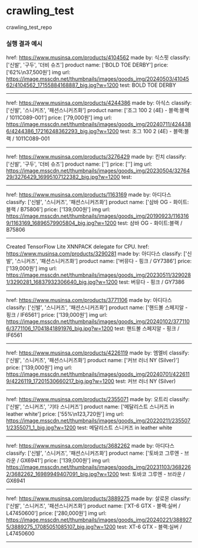 # crawling_test
crawling_test_repo

### 실행 결과 예시

href:  https://www.musinsa.com/products/4104562
made by:  식스핏
classify:  ['신발', '구두', '더비 슈즈']
product name:  ['BOLD TOE DERBY']
price:  ['62%\n37,500원']
img url:  https://image.msscdn.net/thumbnails/images/goods_img/20240503/4104562/4104562_17155884168887_big.jpg?w=1200
test:  BOLD TOE DERBY
****************************************************************************************************
href:  https://www.musinsa.com/products/4244386
made by:  아식스
classify:  ['신발', '스니커즈', '패션스니커즈화']
product name:  ['조그 100 2 (4E) - 블랙:블랙 / 1011C089-001']
price:  ['79,000원']
img url:  https://image.msscdn.net/thumbnails/images/goods_img/20240711/4244386/4244386_17216248362293_big.jpg?w=1200
test:  조그 100 2 (4E) - 블랙:블랙 / 1011C089-001
****************************************************************************************************
href:  https://www.musinsa.com/products/3276429
made by:  킨치
classify:  ['신발', '구두', '더비 슈즈']
product name:  ['']
price:  ['']
img url:  https://image.msscdn.net/thumbnails/images/goods_img/20230504/3276429/3276429_16995107122382_big.jpg?w=1200
test:
****************************************************************************************************
href:  https://www.musinsa.com/products/1163169
made by:  아디다스
classify:  ['신발', '스니커즈', '패션스니커즈화']
product name:  ['삼바 OG - 화이트:블랙 / B75806']
price:  ['139,000원']
img url:  https://image.msscdn.net/thumbnails/images/goods_img/20190923/1163169/1163169_16896579905804_big.jpg?w=1200
test:  삼바 OG - 화이트:블랙 / B75806
****************************************************************************************************
Created TensorFlow Lite XNNPACK delegate for CPU.
href:  https://www.musinsa.com/products/3290281
made by:  아디다스
classify:  ['신발', '스니커즈', '패션스니커즈화']
product name:  ['버뮤다 - 핑크 / GY7386']
price:  ['139,000원']
img url:  https://image.msscdn.net/thumbnails/images/goods_img/20230511/3290281/3290281_16837932306640_big.jpg?w=1200
test:  버뮤다 - 핑크 / GY7386
****************************************************************************************************
href:  https://www.musinsa.com/products/3771106
made by:  아디다스
classify:  ['신발', '스니커즈', '패션스니커즈화']
product name:  ['핸드볼 스페지알 - 핑크 / IF6561']
price:  ['139,000원']
img url:  https://image.msscdn.net/thumbnails/images/goods_img/20240102/3771106/3771106_17041841891976_big.jpg?w=1200
test:  핸드볼 스페지알 - 핑크 / IF6561
****************************************************************************************************
href:  https://www.musinsa.com/products/4226119
made by:  엠엘비
classify:  ['신발', '스니커즈', '패션스니커즈화']
product name:  ['커브 러너 NY (Silver)']
price:  ['139,000원']
img url:  https://image.msscdn.net/thumbnails/images/goods_img/20240701/4226119/4226119_17201530660217_big.jpg?w=1200
test:  커브 러너 NY (Silver)
****************************************************************************************************
href:  https://www.musinsa.com/products/2355071
made by:  오트리
classify:  ['신발', '스니커즈', '기타 스니커즈']
product name:  ['메달리스트 스니커즈 in leather white']
price:  ['55%\n123,720원']
img url:  https://image.msscdn.net/thumbnails/images/goods_img/20220211/2355071/2355071_1_big.jpg?w=1200
test:  메달리스트 스니커즈 in leather white
****************************************************************************************************
href:  https://www.musinsa.com/products/3682262
made by:  아디다스
classify:  ['신발', '스니커즈', '패션스니커즈화']
product name:  ['토바코 그루엔 - 브라운 / GX6941']
price:  ['139,000원']
img url:  https://image.msscdn.net/thumbnails/images/goods_img/20231103/3682262/3682262_16989949407091_big.jpg?w=1200
test:  토바코 그루엔 - 브라운 / GX6941
****************************************************************************************************
href:  https://www.musinsa.com/products/3889275
made by:  살로몬
classify:  ['신발', '스니커즈', '패션스니커즈화']
product name:  ['XT-6 GTX - 블랙:실버 / L47450600']
price:  ['280,000원']
img url:  https://image.msscdn.net/thumbnails/images/goods_img/20240221/3889275/3889275_17085051085107_big.jpg?w=1200
test:  XT-6 GTX - 블랙:실버 / L47450600
****************************************************************************************************